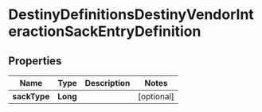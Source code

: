 
# DestinyDefinitionsDestinyVendorInteractionSackEntryDefinition

## Properties
Name | Type | Description | Notes
------------ | ------------- | ------------- | -------------
**sackType** | **Long** |  |  [optional]



